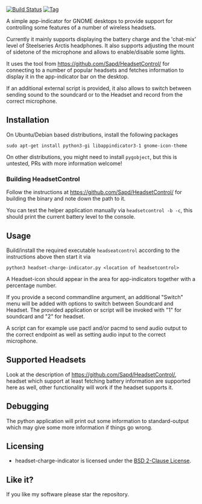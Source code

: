 [![Build Status](https://travis-ci.org/centic9/headset-charge-indicator.svg)](https://travis-ci.org/centic9/headset-charge-indicator)
[![Tag](https://img.shields.io/github/tag/centic9/headset-charge-indicator.svg)](https://github.com/centic9/headset-charge-indicator/tags)

A simple app-indicator for GNOME desktops to provide support for controlling some features of
a number of wireless headsets.

Currently it mainly supports displaying the battery charge and the 'chat-mix' level of Steelseries Arctis 
headphones.
It also supports adjusting the mount of sidetone of the microphone and allows to enable/disable
some lights.

It uses the tool from https://github.com/Sapd/HeadsetControl/ for connecting to a number of
popular headsets and fetches information to display it in the app-indicator bar
on the desktop.

If an additional external script is provided, it also allows to switch between sending sound to the soundcard or to
the Headset and record from the correct microphone.

## Installation

On Ubuntu/Debian based distributions, install the following packages

    sudo apt-get install python3-gi libappindicator3-1 gnome-icon-theme

On other distributions, you might need to install `pygobject`, but this is untested, PRs with 
more information welcome!

### Building HeadsetControl

Follow the instructions at https://github.com/Sapd/HeadsetControl/ for building the binary and
note down the path to it.

You can test the helper application manually via `headsetcontrol -b -c`, this should print the current
battery level to the console.

## Usage

Build/install the required executable `headseatcontrol` according to the instructions 
above then start it via 

    python3 headset-charge-indicator.py <location of headsetcontrol>

A Headset-icon should appear in the area for app-indicators together with a percentage number.

If you provide a second commandline argument, an additional "Switch" menu will be added with 
options to switch between Soundcard and Headset. The provided application or script will be
invoked with "1" for soundcard and "2" for headset.

A script can for example use pactl and/or pacmd to send audio output to the correct endpoint
as well as setting audio input to the correct microphone.

## Supported Headsets

Look at the description of https://github.com/Sapd/HeadsetControl/, headset which support 
at least fetching battery information are supported here as well, other functionality will work 
if the headset supports it.

## Debugging

The python application will print out some information to standard-output which may give some
more information if things go wrong.

## Licensing

* headset-charge-indicator is licensed under the [BSD 2-Clause License].

[BSD 2-Clause License]: https://opensource.org/licenses/bsd-license.php

## Like it?

If you like my software please star the repository.
